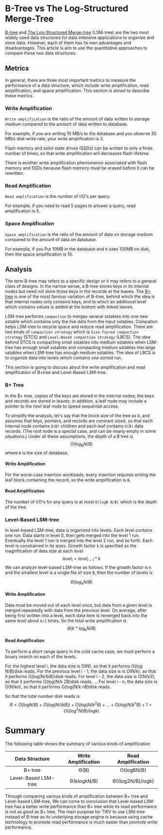 # B-Tree vs The Log-Structured Merge-Tree

[B-tree](https://en.wikipedia.org/wiki/B-tree) and [The Log-Structured Merge-tree](https://en.wikipedia.org/wiki/Log-structured_merge-tree) (LSM-tree) are the two most widely used data structures for data intensive applications to organize and store data. However, each of them has its own advantages and disadvantages. This article is aim to use the quantitative approaches to compare these two data structures.

## Metrics

In general, there are three most important metrics to measure the performance of a data structure, which include write amplification, read amplification, and space amplification. This section is aimed to describe these metrics.

### Write Amplification

`Write amplification` is the ratio of the amount of data written to storage medium compared to the amount of data written to database. 

For example, if you are writing 10 MB/s to the database and you observe 30 MB/s disk write rate, your write amplification is 3.

Flash memory and solid-state drives (SSDs) can be written to only a finite number of times, so that write amplification will decreases flash lifetime.

There is another write amplification phenomenon associated with flash memory and SSDs because  flash memory must be erased before it can be rewritten.

### Read Amplification

`Read amplification` is the number of I/O's per query. 

For example, if you need to read 5 pages to answer a query, read amplification is 5.

### Space Amplification

`Space amplification` is the ratio of the amount of data on storage medium compared to the amount of data on database. 

For example, if you Put 10MB in the database and it uses 100MB on disk, then the space amplification is 10.

## Analysis

The term B-tree may refers to a specific design or it may refers to a general class of designs. In the narrow sense, a B-tree stores keys in its internal nodes but need not store those keys in the records at the leaves. The [B+ tree](https://en.wikipedia.org/wiki/B%2B_tree#Insertion) is one of the most famous variation of B-tree, behind which the idea is that internal nodes only contains keys, and to which an additional level which contains values is added at the bottom with linked leaves.

LSM-tree performs `compaction`  to merges several sstables into one new sstable which contains only the live data from the input sstables. Compation helps LSM-tree to recycle space and reduce read amplification.  There are two kinds of `compaction strategy` which is `Size-Tiered compaction strategy` (STCS) and `Level-Based compaction strategy` (LBCS). The idea behind STCS is compacting small sstables into medium sstables when LSM-tree has enough small sstables and compacting medium sstables into large sstables when LSM-tree has enough medium sstables. The idea of LBCS is to organize data into levels which contains one sorted run.

This section is going to discuss about the write amplification and read amplification of B+tree and Level-Based LSM-tree. 

### B+ Tree

In the B+ tree, copies of the keys are stored in the internal nodes; the keys and records are stored in leaves; in addition, a leaf node may include a pointer to the next leaf node to speed sequential access.

To simplify the analysis, let's say that the block size of the tree as `B`, and assumes that keys, pointers, and records are constant sized, so that each internal node contains `O(B)` children and each leaf contains `O(B)` data records. (The root node is a special case, and can be nearly empty in some situations.) Under all these assumptions, the depth of a B tree is 
$$
O(log_BN/B)
$$
where `N` is the size of database.

#### Write Amplification

For the worst-case insertion workloads, every insertion requires writing the leaf block containing the record, so the write amplification is `B`.

#### Read Amplification

The number of I/O's for any query is at most `O(logB N/B)` which is the depth of the tree. 

### Level-Based LSM-tree

In level-based LSM-tree, data is organized into levels. Each level contains one run. Data starts in level 0, then gets merged into the level 1 run. Eventually the level 1 run is merged into the level 2 run, and so forth. Each level is constrained in its sizes. Growth factor `k`  is specified as the magnification of data size at each level 
$$
level_i = level_{i-1}*k
$$
We can analyze level-based LSM-tree as follows. If the growth factor is `k` and the smallest level is a single file of size `B`, then the number of levels is 

$$
Θ(log_kN/B)
$$

#### Write Amplification

Data must be moved out of each level once, but data from a given level is merged repeatedly with data from the previous level. On average, after being first written into a level, each data item is remerged back into the same level about `k/2` times. So the total write amplification is 
$$
Θ(k*log_kN/B)
$$

#### Read Amplification

To perform a short range query in the cold cache case, we must perform a binary search
on each of the levels.

For the highest level i, the data size is O(N), so that it performs O(log N/B)disk reads. 
For the previous level i - 1, the data size is is O(N/k), so that it performs O(log(N/(kB))disk reads. 
For level i - 2, the data size is O(N/k2), so that it performs O(log(N/k 2B)disk reads.
…
For level i - n, the data size is O(N/kn), so that it performs O(log(N/k nB)disk reads.

So that the total number disk reads is 
$$
R=O(logN/B)+O(log(N/(kB))+O(log(N/k^2B)+...+O(log(N/k^nB)+1=O((log^2N/B)/logk)
$$

# Summary

The following table shows the summary of various kinds of amplification

|    Data Structure    | Write Amplification | Read Amplification |
| :------------------: | :-----------------: | :----------------: |
|       B+ tree        |        Θ(B)         |     O(logBN/B)     |
| Level-Based LSM-tree |     Θ(klogkN/B)     | Θ((log2N/B)/logk)  |

Through comparing various kinds of amplification between B+ tree and Level-based LSM-tree, We can come to conclusion that Level-based LSM-tree has a better write performance than B+ tree while its read performance is not as good as B+ tree. The main purpose for TiKV to use LSM-tree instead of B-tree as its underlying storage engine is because using cache technology to promote read performance is much easier than promote write performance.